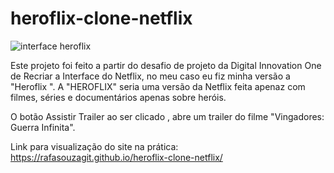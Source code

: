 # heroflix-clone-netflix
![interface heroflix](https://user-images.githubusercontent.com/92611054/177432298-6e23dd14-4e69-4c35-932e-4c5b4d40fb69.png)

Este projeto foi feito a partir do desafio de projeto da Digital Innovation One de Recriar a Interface do Netflix, no meu caso eu fiz minha versão a "Heroflix ".
A "HEROFLIX" seria uma versão da Netflix feita apenaz com filmes, séries e documentários apenas sobre heróis.

O botão Assistir Trailer ao ser clicado , abre um trailer do filme "Vingadores: Guerra Infinita".

Link para visualização do site na prática:
https://rafasouzagit.github.io/heroflix-clone-netflix/
